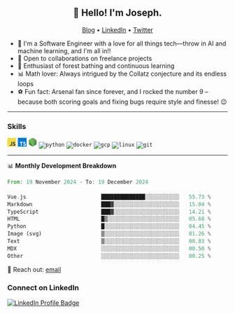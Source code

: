 <h2 align="center">👋 Hello! I'm Joseph.</h2>
<p align="center">
  <a href="https://ngugi-dev-blog-page.vercel.app/blog/">Blog</a> •
  <a href="https://www.linkedin.com/in/dev-joseph">LinkedIn</a> •
  <a href="#">Twitter</a> 
</p>


- 🔭 I'm a Software Engineer with a love for all things tech—throw in AI and machine learning, and I'm all in!!
- 💬 Open to collaborations on freelance projects
- 🌳 Enthusiast of forest bathing and continuous learning
- 📊 Math lover: Always intrigued by the Collatz conjecture and its endless loops
- ⚽ Fun fact: Arsenal fan since forever, and I rocked the number 9 – because both scoring goals and fixing bugs require style and finesse! 😉

-------


### Skills
<code><img height="20" alt="javascript" src="https://raw.githubusercontent.com/github/explore/80688e429a7d4ef2fca1e82350fe8e3517d3494d/topics/javascript/javascript.png"></code>
<code><img height="20" alt="typescript" src="https://raw.githubusercontent.com/github/explore/80688e429a7d4ef2fca1e82350fe8e3517d3494d/topics/typescript/typescript.png"></code>
<code><img height="20" alt="nodejs" src="https://raw.githubusercontent.com/github/explore/80688e429a7d4ef2fca1e82350fe8e3517d3494d/topics/nodejs/nodejs.png"></code>
<code><img height="20" alt="python" src="https://cdn.cdnlogo.com/logos/p/3/python.svg"></code>
<code><img height="20" alt="docker" src="https://cdn.worldvectorlogo.com/logos/docker.svg"></code>
<code><img height="20" alt="gcp" src="https://cdn.cdnlogo.com/logos/g/75/google-cloud.svg"></code>
<code><img height="20" alt="linux" src="https://cdn.cdnlogo.com/logos/l/21/linux-tux.svg"></code>
<code><img height="20" alt="git" src="https://cdn.worldvectorlogo.com/logos/git-icon.svg"></code>

-------

📊 **Monthly Development Breakdown**

<!--START_SECTION:waka-->

```rust
From: 19 November 2024 - To: 19 December 2024

Vue.js                        ██████████████░░░░░░░░░░░   55.73 %
Markdown                      ███▓░░░░░░░░░░░░░░░░░░░░░   15.04 %
TypeScript                    ███▓░░░░░░░░░░░░░░░░░░░░░   14.21 %
HTML                          █▒░░░░░░░░░░░░░░░░░░░░░░░   05.68 %
Python                        █░░░░░░░░░░░░░░░░░░░░░░░░   04.45 %
Image (svg)                   ▒░░░░░░░░░░░░░░░░░░░░░░░░   01.26 %
Text                          ▒░░░░░░░░░░░░░░░░░░░░░░░░   00.83 %
MDX                           ░░░░░░░░░░░░░░░░░░░░░░░░░   00.50 %
Other                         ░░░░░░░░░░░░░░░░░░░░░░░░░   00.25 %
```

<!--END_SECTION:waka-->

📧 Reach out: [email](mailto:josephngugi.dev@gmail.com)

### Connect on LinkedIn
[![LinkedIn Profile Badge](https://img.shields.io/badge/LinkedIn-2D9CDB?style=for-the-badge&logo=linkedin&logoColor=white)](https://www.linkedin.com/in/dev-joseph)
